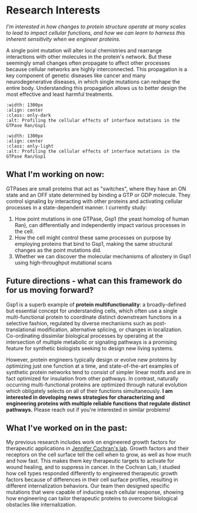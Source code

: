# Research Interests

_I'm interested in how changes to protein structure operate at many scales to lead to impact cellular functions, and how we can learn to harness this inherent sensitivity when we engineer proteins._

A single point mutation will alter local chemistries and rearrange interactions with other molecules in the protein's network. But these seemingly small changes often propagate to affect other processes because cellular networks are highly interconnected. This propagation is a key component of genetic diseases like cancer and many neurodegenerative diseases, in which single mutations can reshape the entire body. Understanding this propagation allows us to better design the most effective and least harmful treatments.

```{image} ../images/propagation_dark.png
:width: 1300px
:align: center
:class: only-dark
:alt: Profiling the cellular effects of interface mutations in the GTPase Ran/Gsp1
```

```{image} ../images/propagation_light.png
:width: 1300px
:align: center
:class: only-light
:alt: Profiling the cellular effects of interface mutations in the GTPase Ran/Gsp1
```

## What I'm working on now:

GTPases are small proteins that act as "switches", where they have an ON state and an OFF state determined by binding a GTP or GDP molecule. They control signaling by interacting with other proteins and activating cellular processes in a state-dependent manner. I currently study:

1. How point mutations in one GTPase, Gsp1 (the yeast homolog of human Ran), can differentially and independently impact various processes in the cell.
2. How the cell might control these same processes on purpose by employing proteins that bind to Gsp1, making the same structural changes as the point mutations did.
3. Whether we can discover the molecular mechanisms of allostery in Gsp1 using high-throughput mutational scans 

## Future directions - what can this framework do for us moving forward?

Gsp1 is a superb example of __protein multifunctionality__: a broadly-defined but essential concept for understanding cells, which often use a single multi-functional protein to coordinate distinct downstream functions in a selective fashion, regulated by diverse mechanisms such as post-translational modification, alternative splicing, or changes in localization. Co-ordinating dissimilar biological processes by operating at the intersection of multiple metabolic or signaling pathways is a promising feature for synthetic biologists seeking to design new living systems.

However, protein engineers typically design or evolve new proteins by optimizing just one function at a time, and state-of-the-art examples of synthetic protein networks tend to consist of simpler linear motifs and are in fact optimized for insulation from other pathways. In contrast, naturally occurring multi-functional proteins are optimized through natural evolution which obligately selects on all of their functions simultaneously. __I am interested in developing news strategies for characterizing and engineering proteins with multiple reliable functions that regulate distinct pathways.__ Please reach out if you're interested in similar problems!

## What I've worked on in the past:

My previous research includes work on engineered growth factors for therapeutic applications in [Jennifer Cochran's lab](https://cochranlab.net/). Growth factors and their receptors on the cell surface tell the cell when to grow, as well as how much and how fast. This makes them key therapeutic targets to activate for wound healing, and to suppress in cancer. In the Cochran Lab, I studied how cell types responded differently to engineered therapeutic growth factors because of differences in their cell surface profiles, resulting in different internalization behaviors. Our team then designed specific mutations that were capable of inducing each cellular response, showing how engineering can tailor therapeutic proteins to overcome biological obstacles like internalization.
